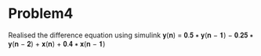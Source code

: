 # Problem4
Realised the difference equation using simulink
𝐲(𝐧) = 𝟎.𝟓 ∗ 𝐲(𝐧 − 𝟏) − 𝟎.𝟐𝟓 ∗ 𝐲(𝐧 − 𝟐) + 𝐱(𝐧) + 𝟎.𝟒 ∗ 𝐱(𝐧 − 𝟏)
